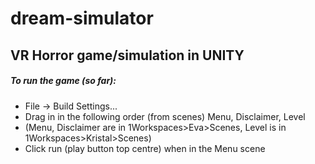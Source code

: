 # dream-simulator
## VR Horror game/simulation in UNITY

##### To run the game (so far):
- File -> Build Settings... 
- Drag in in the following order (from scenes) Menu, Disclaimer, Level 
- (Menu, Disclaimer are in 1Workspaces>Eva>Scenes, Level is in 1Workspaces>Kristal>Scenes)
- Click run (play button top centre) when in the Menu scene
